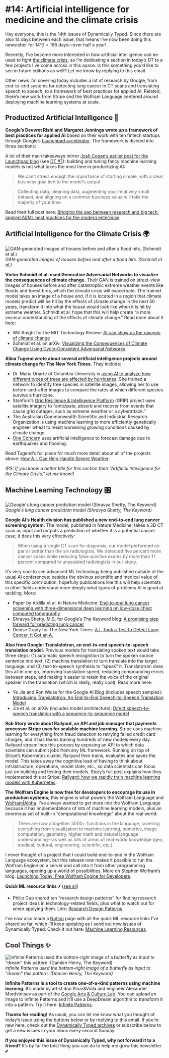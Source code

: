 # #14: Artificial intelligence for medicine and the climate crisis 

Hey everyone, this is the 14th issues of Dynamically Typed.
Since there are also 14 days between each issue, that means I’ve now been doing this newsletter for 14^2 = 196 days—over half a year!

Recently, I’ve become more interested in how artificial intelligence can be used to fight [the climate crisis](https://www.climaterealityproject.org/climate-101?utm_campaign=Dynamically%20Typed&utm_medium=email&utm_source=Revue%20newsletter), so I’m dedicating a section in today’s DT to a few projects I’ve come across in this space.
Is this something you’d like to see in future editions as well?
Let me know by replying to this email.

Other news I’m covering today includes a lot of research by Google, from end-to-end systems for detecting lung cancer in CT scans and translating speech to speech, to a framework of best practices for applied AI.
Related, there’s new work from Stripe and the Wolfram Language centered around deploying machine learning systems at scale.

## Productized Artificial Intelligence 🔌

**Google’s Devvret Rishi and Margaret Jennings wrote up a framework of best practices for applied AI** based on their work with ten fintech startups through Google’s [Launchpad accelerator](https://developers.google.com/programs/launchpad/?utm_campaign=Dynamically%20Typed&utm_medium=email&utm_source=Revue%20newsletter).
The framework is divided into three sections:

A lot of their main takeaways mirror [Josh Cogan’s earlier post for the Launchpad blog](https://medium.com/thelaunchpad/the-ml-surprise-f54706361a6c?utm_campaign=Dynamically%20Typed&utm_medium=email&utm_source=Revue%20newsletter) (see [DT #7](https://dynamicallytyped.com/issues/7-no-code-no-problem-from-indie-makers-to-machine-learning-158462?utm_campaign=Dynamically%20Typed&utm_medium=email&utm_source=Revue%20newsletter)): building and tuning fancy machine learning models is not what takes the most time in productizing AI:

> We can’t stress enough the importance of starting simple, with a clear business goal tied to the model’s output

> Collecting data, cleaning data, augmenting your relatively small dataset, and aligning on a common business value will take the majority of your time

Read their full post here: [Bridging the gap between research and big tech: applied AI/ML best practices for the modern enterprise](https://medium.com/thelaunchpad/bridging-the-gap-between-research-and-big-tech-applied-ai-ml-best-practices-for-the-modern-d962428beb14?utm_campaign=Dynamically%20Typed&utm_medium=email&utm_source=Revue%20newsletter).

## Artificial Intelligence for the Climate Crisis 🌍

![GAN-generated images of houses before and after a flood hits. (Schmidt et al.)](https://s3.amazonaws.com/revue/items/images/004/627/160/mail/81b9dcf978b56925cef01db25a3c9850.jpeg?1558809684)
_GAN-generated images of houses before and after a flood hits. (Schmidt et al.)_

**Victor Schmidt et al.
used Generative Adversarial Networks to visualize the consequences of climate change.**
Their GAN is trained on street-view images of houses before and after catastrophic extreme weather events like floods and forest fires, which the climate crisis will exacerbate.
The trained model takes an image of a house and, if it is located in a region that climate models predict will be hit by the effects of climate change in the next 50 years, transform it into what the house would look like when it is hit by extreme weather.
Schmidt et al.
hope that this will help create “a more visceral understanding of the effects of climate change.” Read more about it here:

- Will Knight for the MIT Technology Review: [AI can show us the ravages of climate change](https://www.technologyreview.com/f/613547/ai-can-show-us-the-ravages-of-climate-change/?utm_campaign=Dynamically%20Typed&utm_medium=email&utm_source=Revue%20newsletter)
- Schmidt et al. on arXiv: [Visualizing the Consequences of Climate Change Using Cycle-Consistent Adversarial Networks](https://arxiv.org/abs/1905.03709?utm_campaign=Dynamically%20Typed&utm_medium=email&utm_source=Revue%20newsletter)

**Alina Tugend wrote about several artificial intelligence projects around climate change for The New York Times.**
They include:

- Dr. Maria Uriarte of Columbia University is [using AI to analyze how different types of trees are affected by hurricanes](https://uriartelab.org/forest-disturbance-and-regrowth/?utm_campaign=Dynamically%20Typed&utm_medium=email&utm_source=Revue%20newsletter). She trained a network to identify tree species in satellite images, allowing her to use before-and-after images to compare the rates at which different species survive a hurricane.
- Stanford’s [Grid Resilience & Intelligence Platform](https://gismo.slac.stanford.edu/projects/grip.html?utm_campaign=Dynamically%20Typed&utm_medium=email&utm_source=Revue%20newsletter) (GRIP) project uses satellite imagery to “anticipate, absorb and recover from events that cause grid outages, such as extreme weather or a cyberattack.”
- The Australian Commonwealth Scientific and Industrial Research Organization is using machine learning to more efficiently genetically engineer wheat to resist worsening growing conditions caused by climate change.
- [One Concern](https://www.oneconcern.com/blog/2018-the-dawn-of-benevolent-intelligence-5LICUH70ty2cw0owEG2Os4/?utm_campaign=Dynamically%20Typed&utm_medium=email&utm_source=Revue%20newsletter) uses artificial intelligence to forecast damage due to earthquakes and flooding.

Read Tugend’s full piece for much more detail about all of the projects above: [How A.I.
Can Help Handle Severe Weather](https://www.nytimes.com/2019/05/12/climate/artificial-intelligence-climate-change.html?utm_campaign=Dynamically%20Typed&utm_medium=email&utm_source=Revue%20newsletter).

_(PS: If you know a better title for this section than “Artificial Intelligence for the Climate Crisis,” let me know!)_

## Machine Learning Technology 🎛

![Google's lung cancer prediction model (Shravya Shetty, The Keyword)](https://s3.amazonaws.com/revue/items/images/004/626/402/mail/3f06ea2cd6272a88cae1cbac92073736.png?1558780967)
_Google's lung cancer prediction model (Shravya Shetty, The Keyword)_

**Google AI’s Health division has published a new end-to-end lung cancer screening system.**
The model, published in Nature Medicine, takes a 3D CT scan as input and outputs a prediction of whether it is a potential cancer case; it does this very effectively:

> When using a single CT scan for diagnosis, our model performed on par or better than the six radiologists.
> We detected five percent more cancer cases while reducing false-positive exams by more than 11 percent compared to unassisted radiologists in our study.

It’s very cool to see advanced ML technology being published outside of the usual AI conferences: besides the obvious scientific and medical value of this specific contribution, hopefully publications like this will help scientists in other fields understand more deeply what types of problems AI is good at tackling.
More:

- Paper by Ardilla et al. in Nature Medicine: [End-to-end lung cancer screening with three-dimensional deep learning on low-dose chest computed tomography](https://www.nature.com/articles/s41591-019-0447-x?utm_campaign=Dynamically%20Typed&utm_medium=email&utm_source=Revue%20newsletter)
- Shravya Shetty, M.S. for Google’s The Keyword blog: [A promising step forward for predicting lung cancer](https://www.blog.google/technology/health/lung-cancer-prediction/?utm_campaign=Dynamically%20Typed&utm_medium=email&utm_source=Revue%20newsletter)
- Denise Grady for The New York Times: [A.I. Took a Test to Detect Lung Cancer. It Got an A.](https://www.nytimes.com/2019/05/20/health/cancer-artificial-intelligence-ct-scans.html?utm_campaign=Dynamically%20Typed&utm_medium=email&utm_source=Revue%20newsletter#click=https://t.co/nNRiK9JU1S)

**Also from Google: Translatotron, an end-to-end speech-to-speech translation model.**
Previous models for translating spoken text would take three steps: (1) automatic speech recognition to turn the spoken source sentence into text, (2) machine translation to turn translate into the target language, and (3) text-to-speech synthesis to “speak” it.
Translatotron does this all in one go, improving translation speed, reducing compounding errors between steps, and making it easier to retain the voice of the original speaker in the translation (which is really, really cool).
Read more here:

- Ye Jia and Ron Weiss for the Google AI Blog (includes speech samples): [Introducing Translatotron: An End-to-End Speech-to-Speech Translation Model](https://ai.googleblog.com/2019/05/introducing-translatotron-end-to-end.html?m=1&utm_campaign=Dynamically%20Typed&utm_medium=email&utm_source=Revue%20newsletter)
- Jia et al. on arXiv (includes model architecture): [Direct speech-to-speech translation with a sequence-to-sequence model](https://arxiv.org/abs/1904.06037?utm_campaign=Dynamically%20Typed&utm_medium=email&utm_source=Revue%20newsletter)

**Rob Story wrote about Railyard, an API and job manager that payments processor Stripe uses for scalable machine learning.**
Stripe uses machine learning for everything from fraud detection to retrying failed credit card charges, and it has teams training hundreds of new models every day.
Railyard streamlines this process by exposing an API to which data scientists can submit jobs from any ML framework.
Running on top of Stripe’s Kubernetes cluster, Railyard then trains, evaluates and saves the model.
This takes away the cognitive load of having to think about infrastructure, operations, model state, etc., so data scientists can focus just on building and testing their models.
Story’s full post explains how they implemented this at Stripe: [Railyard: how we rapidly train machine learning models with Kubernetes](https://stripe.com/gb/blog/railyard-training-models?utm_campaign=Dynamically%20Typed&utm_medium=email&utm_source=Revue%20newsletter).

**The Wolfram Engine is now free for developers to encourage its use in production systems;** this engine is what powers the Wolfram Language and [Wolfram|Alpha](https://www.wolframalpha.com/?utm_campaign=Dynamically%20Typed&utm_medium=email&utm_source=Revue%20newsletter).
I’ve always wanted to get more into the Wolfram Language because it has implementations of lots of machine learning models, plus an enormous set of built-in “computational knowledge” about the real world:

> There are now altogether 5000+ functions in the language, covering everything from visualization to machine learning, numerics, image computation, geometry, higher math and natural language understanding—as well as lots of areas of real-world knowledge (geo, medical, cultural, engineering, scientific, etc.).

I never thought of a project that I could build end-to-end in the Wolfram Language ecosystem, but this release now makes it possible to run the Wolfram Engine on a server and call into it from other programming languages, opening up a world of possibilities.
More on Stephen Wolfram’s blog: [Launching Today: Free Wolfram Engine for Developers](https://blog.stephenwolfram.com/2019/05/launching-today-free-wolfram-engine-for-developers/?utm_campaign=Dynamically%20Typed&utm_medium=email&utm_source=Revue%20newsletter).

**Quick ML resource links ⚡️** ([see all](https://www.notion.so/adab36fecaea4306880898f41dcb9cb3?utm_campaign=Dynamically%20Typed&utm_medium=email&utm_source=Revue%20newsletter&v=cb3a74562c914234ac171931dad6c2e4))

- Philip Guo shared ten “research design patterns” for finding research project ideas in technology-related fields, plus what to watch out for when applying them. Link: [Research Design Patterns](http://pgbovine.net/research-design-patterns.htm?utm_campaign=Dynamically%20Typed&utm_medium=email&utm_source=Revue%20newsletter)

I’ve now also made a [Notion](https://www.notion.so/?utm_campaign=Dynamically%20Typed&utm_medium=email&utm_source=Revue%20newsletter) page with all the quick ML resource links I’ve shared so far, which I’ll keep updating as I send out new issues of Dynamically Typed.
Check it out here: [Machine Learning Resources](https://www.notion.so/adab36fecaea4306880898f41dcb9cb3?utm_campaign=Dynamically%20Typed&utm_medium=email&utm_source=Revue%20newsletter&v=cb3a74562c914234ac171931dad6c2e4).

## Cool Things ✨

![Infinite Patterns used the bottom-right image of a butterfly as input to "dream" this pattern. (Damien Henry, The Keyword)](https://s3.amazonaws.com/revue/items/images/004/626/457/mail/784e345b2108f878368a2a20ba0a55e8.png?1558783980)
_Infinite Patterns used the bottom-right image of a butterfly as input to "dream" this pattern. (Damien Henry, The Keyword)_

**Infinite Patterns is a tool to create one-of-a-kind patterns using machine learning.**
It’s made by artist duo Pinar&Viola and engineer Alexander Mordvintsev as part of the [Google Arts & Culture Lab](https://experiments.withgoogle.com/collection/arts-culture?utm_campaign=Dynamically%20Typed&utm_medium=email&utm_source=Revue%20newsletter).
You can upload an image to Infinite Patterns and it’ll use a DeepDream algorithm to transform it into a pattern.
Try it here: [Infinite Patterns](https://experiments.withgoogle.com/infinitepatterns?utm_campaign=Dynamically%20Typed&utm_medium=email&utm_source=Revue%20newsletter).

**Thanks for reading!**
As usual, you can let me know what you thought of today’s issue using the buttons below or by replying to this email.
If you’re new here, check out the [Dynamically Typed archives](https://dynamicallytyped.com/?utm_campaign=Dynamically%20Typed&utm_medium=email&utm_source=Revue%20newsletter) or subscribe below to get a new issues in your inbox every second Sunday.

**If you enjoyed this issue of Dynamically Typed, why not forward it to a friend?**
It’s by far the best thing you can do to help me grow this newsletter.
💕